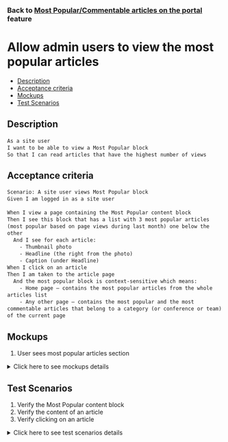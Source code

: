 ### Back to [Most Popular/Commentable articles on the portal](../../) feature

# Allow admin users to view the most popular articles

- [Description](#description)
- [Acceptance criteria](#acceptance-criteria)
- [Mockups](#mockups)
- [Test Scenarios](#test-scenarios)

## Description

    As a site user
    I want to be able to view a Most Popular block
    So that I can read articles that have the highest number of views

## Acceptance criteria

    Scenario: A site user views Most Popular block
    Given I am logged in as a site user

    When I view a page containing the Most Popular content block
    Then I see this block that has a list with 3 most popular articles (most popular based on page views during last month) one below the other
      And I see for each article:
        - Thumbnail photo
        - Headline (the right from the photo)
        - Caption (under Headline)
    When I click on an article
    Then I am taken to the article page
      And the most popular block is context-sensitive which means:
        - Home page – contains the most popular articles from the whole articles list
        - Any other page – contains the most popular and the most commentable articles that belong to a category (or conference or team) of the current page

## Mockups

1. User sees most popular articles section

<details>
  <summary>Click here to see mockups details</summary>

**1. User sees most popular articles section:**

![Screen with Popular/Commentable section](/products/sport_news_portal/web_application_features/most_popular_and_commentable/images/most_popular_commentable.png)

</details>

## Test Scenarios

1. Verify the Most Popular content block
2. Verify the content of an article
3. Verify clicking on an article

<details>
  <summary>Click here to see test scenarios details</summary>

### **#1. Verify the Most Popular content block**

|#|Steps|Expected Result
------|-------|----------
|1|Go to sport news site|
|2|Log in your user account|
|3|Observe the content of the Most Popular block|This block is listed the 3 most popular articles (most popular based on page views for a specified time period) one below the other

### **#2. Verify the content of an article**

|#|Steps|Expected Result
------|-------|----------
|1|Go to sport news site|
|2|Log in your user account|
|3|Observe the content of the Most Popular block|This block is listed the 3 most popular articles (most popular based on page views for a specified time period) one below the other
|4|Examine the content of each article|The Article includes:<br>- Thumbnail photo<br>- Headline (the right from the photo)<br>- Caption (under Headline)

### **#3. Verify clicking on an article**

|#|Steps|Expected Result
------|-------|----------
|1|Go to sport news site|
|2|Log in your user account|
|3|Observe the content of the Most Popular block|This block is listed the 3 most popular articles (most popular based on page views for a specified time period) one below the other
|4|Click on any article|User is taken to the article page

</details>
